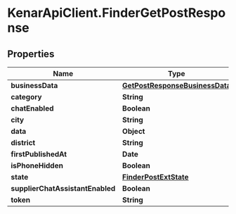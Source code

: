 # KenarApiClient.FinderGetPostResponse

## Properties

Name | Type | Description | Notes
------------ | ------------- | ------------- | -------------
**businessData** | [**GetPostResponseBusinessData**](GetPostResponseBusinessData.md) |  | [optional] 
**category** | **String** |  | [optional] 
**chatEnabled** | **Boolean** |  | [optional] 
**city** | **String** |  | [optional] 
**data** | **Object** |  | [optional] 
**district** | **String** |  | [optional] 
**firstPublishedAt** | **Date** |  | [optional] 
**isPhoneHidden** | **Boolean** |  | [optional] 
**state** | [**FinderPostExtState**](FinderPostExtState.md) |  | [optional] 
**supplierChatAssistantEnabled** | **Boolean** |  | [optional] 
**token** | **String** |  | [optional] 


